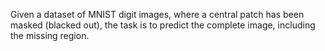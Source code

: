 Given a dataset of MNIST digit images, where a central patch has been masked (blacked out), the task is to predict the complete image, including the missing region. 
